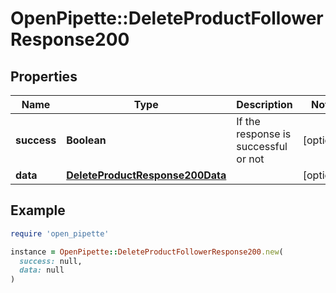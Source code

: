 # OpenPipette::DeleteProductFollowerResponse200

## Properties

| Name | Type | Description | Notes |
| ---- | ---- | ----------- | ----- |
| **success** | **Boolean** | If the response is successful or not | [optional] |
| **data** | [**DeleteProductResponse200Data**](DeleteProductResponse200Data.md) |  | [optional] |

## Example

```ruby
require 'open_pipette'

instance = OpenPipette::DeleteProductFollowerResponse200.new(
  success: null,
  data: null
)
```

